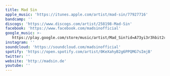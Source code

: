 ```yaml
---
title: Mad Sin
apple_music: 'https://itunes.apple.com/artist/mad-sin/77927716'
bandcamp: ''
discogs: 'https://www.discogs.com/artist/258198-Mad-Sin'
facebook: 'https://www.facebook.com/madsinofficial'
google_music: >-
   https://play.google.com/store/music/artist/Mad_Sin?id=A73yi3r3hbit2rkyap44giyxtfa
instagram: ''
soundcloud: 'https://soundcloud.com/madsinofficial'
spotify: 'https://open.spotify.com/artist/0KeXahyB2g6PPQMG7sImjB'
twitter: ''
website: 'http://madsin.de'
youtube: ''
---
```

